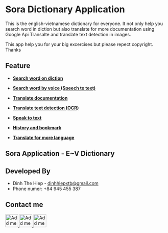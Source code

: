 # Sora Dictionary Application

This is the english-vietnamese dictionary for everyone. It not only help you search word in diction but also translate for more documentation using Google Api Transalte and translate text detection in images.

This app help you for your big excercises but please repect copyright. Thanks

## Feature

+ **[Search word on diction]()**

+ **[Search word by voice (Speech to text)]()**

+ **[Translate documentation]()**

+ **[Translate text detection (OCR)]()**

+ **[Speak to text]()**

+ **[History and bookmark]()**

+ **[Translate for more language]()**

## Sora Application - E~V Dictionary
## Developed By

+ Dinh The Hiep - <dinhhiepxtb@gmail.com>
+ Phone numer: +84 945 455 387

## Contact me

<a href="https://www.facebook.com/hoangtuga99/">
  <img alt="Add me to Linkedin" src="https://raw.githubusercontent.com/hiepdth/Repo_Desciption/master/.android/images/facebook_icon.png" height="40" width="40"/>
</a>


<a href="https://github.com/hiepdth/">
  <img alt="Add me to Linkedin" src="https://raw.githubusercontent.com/hiepdth/Repo_Desciption/master/.android/images/github_icon.png" height="40" width="40"/>
</a>

<a href="https://www.linkedin.com/in/hiep-dinh-0415971b2/">
  <img alt="Add me to Linkedin" src="https://raw.githubusercontent.com/hiepdth/Repo_Desciption/master/.android/images/linkedin_icon.png" height="40" width="40"/>
</a>
